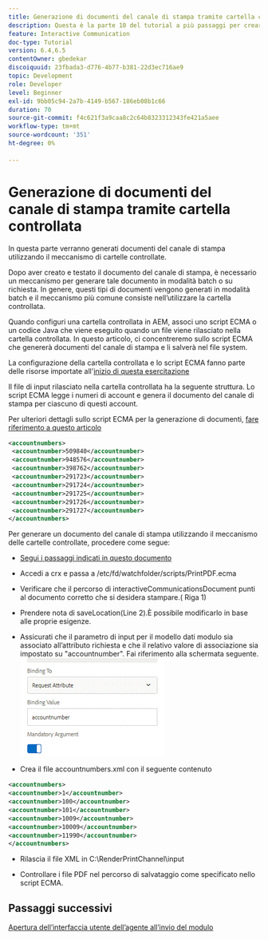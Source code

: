 ```yaml
---
title: Generazione di documenti del canale di stampa tramite cartella controllata
description: Questa è la parte 10 del tutorial a più passaggi per creare il primo documento di comunicazione interattiva per il canale di stampa. In questa parte verranno generati documenti del canale di stampa utilizzando il meccanismo di cartelle controllate.
feature: Interactive Communication
doc-type: Tutorial
version: 6.4,6.5
contentOwner: gbedekar
discoiquuid: 23fbada3-d776-4b77-b381-22d3ec716ae9
topic: Development
role: Developer
level: Beginner
exl-id: 9bb05c94-2a7b-4149-b567-186eb08b1c66
duration: 70
source-git-commit: f4c621f3a9caa8c2c64b8323312343fe421a5aee
workflow-type: tm+mt
source-wordcount: '351'
ht-degree: 0%

---
```


# Generazione di documenti del canale di stampa tramite cartella controllata

In questa parte verranno generati documenti del canale di stampa utilizzando il meccanismo di cartelle controllate.

Dopo aver creato e testato il documento del canale di stampa, è necessario un meccanismo per generare tale documento in modalità batch o su richiesta. In genere, questi tipi di documenti vengono generati in modalità batch e il meccanismo più comune consiste nell’utilizzare la cartella controllata.

Quando configuri una cartella controllata in AEM, associ uno script ECMA o un codice Java che viene eseguito quando un file viene rilasciato nella cartella controllata. In questo articolo, ci concentreremo sullo script ECMA che genererà documenti del canale di stampa e li salverà nel file system.

La configurazione della cartella controllata e lo script ECMA fanno parte delle risorse importate all&#39;[inizio di questa esercitazione](introduction.md)

Il file di input rilasciato nella cartella controllata ha la seguente struttura. Lo script ECMA legge i numeri di account e genera il documento del canale di stampa per ciascuno di questi account.

Per ulteriori dettagli sullo script ECMA per la generazione di documenti, [fare riferimento a questo articolo](/help/forms/interactive-communications/generating-interactive-communications-print-document-using-api-tutorial-use.md)

```xml
<accountnumbers>
 <accountnumber>509840</accountnumber>
 <accountnumber>948576</accountnumber>
 <accountnumber>398762</accountnumber>
 <accountnumber>291723</accountnumber>
 <accountnumber>291724</accountnumber>
 <accountnumber>291725</accountnumber>
 <accountnumber>291726</accountnumber>
 <accountnumber>291727</accountnumber>
</accountnumbers>
```

Per generare un documento del canale di stampa utilizzando il meccanismo delle cartelle controllate, procedere come segue:

* [Segui i passaggi indicati in questo documento](/help/forms/adaptive-forms/service-user-tutorial-develop.md)

* Accedi a crx e passa a /etc/fd/watchfolder/scripts/PrintPDF.ecma

* Verificare che il percorso di interactiveCommunicationsDocument punti al documento corretto che si desidera stampare.( Riga 1)
* Prendere nota di saveLocation(Line 2).È possibile modificarlo in base alle proprie esigenze.
* Assicurati che il parametro di input per il modello dati modulo sia associato all’attributo richiesta e che il relativo valore di associazione sia impostato su &quot;accountnumber&quot;. Fai riferimento alla schermata seguente.
  ![richiesta](assets/requestattributeprintchannel.gif)

* Crea il file accountnumbers.xml con il seguente contenuto

```xml
<accountnumbers>
<accountnumber>1</accountnumber>
<accountnumber>100</accountnumber>
<accountnumber>101</accountnumber>
<accountnumber>1009</accountnumber>
<accountnumber>10009</accountnumber>
<accountnumber>11990</accountnumber>
</accountnumbers>
```

* Rilascia il file XML in C:\RenderPrintChannel\input

* Controllare i file PDF nel percorso di salvataggio come specificato nello script ECMA.

## Passaggi successivi

[Apertura dell’interfaccia utente dell’agente all’invio del modulo](./opening-agent-ui-on-form-submission.md)